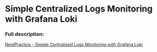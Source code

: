 # Simple Centralized Logs Monitoring with Grafana Loki

### Full description:

[NestPractice - Simple Centralized Logs Monitoring with Grafana Loki](https://www.nestpractice.com/tech/observability/centralize-logs-loki/)
